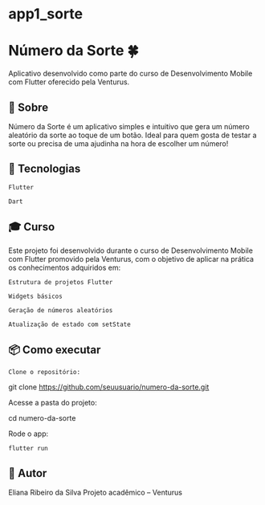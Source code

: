 # app1_sorte

# Número da Sorte 🍀

Aplicativo desenvolvido como parte do curso de Desenvolvimento Mobile com Flutter oferecido pela Venturus.

## 📱 Sobre

Número da Sorte é um aplicativo simples e intuitivo que gera um número aleatório da sorte ao toque de um botão. Ideal para quem gosta de testar a sorte ou precisa de uma ajudinha na hora de escolher um número!

## 🚀 Tecnologias

    Flutter

    Dart

## 🎓 Curso

Este projeto foi desenvolvido durante o curso de Desenvolvimento Mobile com Flutter promovido pela Venturus, com o objetivo de aplicar na prática os conhecimentos adquiridos em:

    Estrutura de projetos Flutter

    Widgets básicos

    Geração de números aleatórios

    Atualização de estado com setState

## 📦 Como executar

    Clone o repositório:

git clone https://github.com/seuusuario/numero-da-sorte.git

Acesse a pasta do projeto:

cd numero-da-sorte

Rode o app:

    flutter run

## 🧠 Autor

Eliana Ribeiro da Silva
Projeto acadêmico – Venturus
